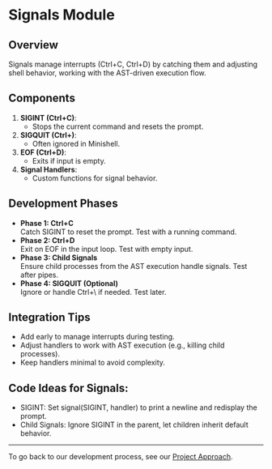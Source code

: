 # Signals Module

## Overview
Signals manage interrupts (Ctrl+C, Ctrl+D) by catching them and adjusting shell behavior, working with the AST-driven execution flow.

## Components
1. **SIGINT (Ctrl+C)**:
   - Stops the current command and resets the prompt.
2. **SIGQUIT (Ctrl+\)**:
   - Often ignored in Minishell.
3. **EOF (Ctrl+D)**:
   - Exits if input is empty.
4. **Signal Handlers**:
   - Custom functions for signal behavior.

## Development Phases
- **Phase 1: Ctrl+C**  
  Catch SIGINT to reset the prompt. Test with a running command.
- **Phase 2: Ctrl+D**  
  Exit on EOF in the input loop. Test with empty input.
- **Phase 3: Child Signals**  
  Ensure child processes from the AST execution handle signals. Test after pipes.
- **Phase 4: SIGQUIT (Optional)**  
  Ignore or handle Ctrl+\ if needed. Test later.

## Integration Tips
- Add early to manage interrupts during testing.
- Adjust handlers to work with AST execution (e.g., killing child processes).
- Keep handlers minimal to avoid complexity.

## Code Ideas for Signals:

- SIGINT: Set signal(SIGINT, handler) to print a newline and redisplay the prompt.
- Child Signals: Ignore SIGINT in the parent, let children inherit default behavior.
---

To go back to our development process, see our [Project Approach](project_approach.md).
